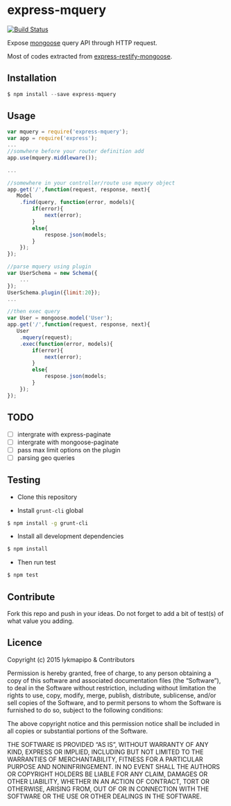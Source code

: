 express-mquery
====================

[![Build Status](https://travis-ci.org/lykmapipo/express-mquery.svg?branch=master)](https://travis-ci.org/lykmapipo/express-mquery)

Expose [mongoose](https://github.com/Automattic/mongoose) query API through HTTP request.

Most of codes extracted from [express-restify-mongoose](https://github.com/florianholzapfel/express-restify-mongoose).

## Installation
```js
$ npm install --save express-mquery
```

## Usage
```js
var mquery = require('express-mquery');
var app = require('express');
...
//somwhere before your router definition add
app.use(mquery.middleware());

...

//somewhere in your controller/route use mquery object
app.get('/',function(request, response, next){
   Model
    .find(query, function(error, models){
        if(error){
            next(error);
        }
        else{
            respose.json(models;
        }
    }); 
});

//parse mquery using plugin
var UserSchema = new Schema({
    ...
});
UserSchema.plugin({limit:20});
...

//then exec query
var User = mongoose.model('User');
app.get('/',function(request, response, next){
   User
    .mquery(request);
    .exec(function(error, models){
        if(error){
            next(error);
        }
        else{
            respose.json(models;
        }
    }); 
});
```

## TODO
- [ ] intergrate with express-paginate
- [ ] intergrate with mongoose-paginate
- [ ] pass max limit options on the plugin
- [ ] parsing geo queries

## Testing

* Clone this repository

* Install `grunt-cli` global

```sh
$ npm install -g grunt-cli
```

* Install all development dependencies

```sh
$ npm install
```

* Then run test

```sh
$ npm test
```

## Contribute

Fork this repo and push in your ideas. Do not forget to add a bit of test(s) of what value you adding.

## Licence

Copyright (c) 2015 lykmapipo & Contributors

Permission is hereby granted, free of charge, to any person obtaining a copy of this software and associated documentation files (the “Software”), to deal in the Software without restriction, including without limitation the rights to use, copy, modify, merge, publish, distribute, sublicense, and/or sell copies of the Software, and to permit persons to whom the Software is furnished to do so, subject to the following conditions:

The above copyright notice and this permission notice shall be included in all copies or substantial portions of the Software.

THE SOFTWARE IS PROVIDED “AS IS”, WITHOUT WARRANTY OF ANY KIND, EXPRESS OR IMPLIED, INCLUDING BUT NOT LIMITED TO THE WARRANTIES OF MERCHANTABILITY, FITNESS FOR A PARTICULAR PURPOSE AND NONINFRINGEMENT. IN NO EVENT SHALL THE AUTHORS OR COPYRIGHT HOLDERS BE LIABLE FOR ANY CLAIM, DAMAGES OR OTHER LIABILITY, WHETHER IN AN ACTION OF CONTRACT, TORT OR OTHERWISE, ARISING FROM, OUT OF OR IN CONNECTION WITH THE SOFTWARE OR THE USE OR OTHER DEALINGS IN THE SOFTWARE. 
